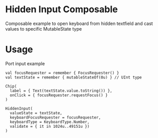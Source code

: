 # Hidden Input Composable

Composable example to open keyboard from hidden textfield and cast values to specific MutableState<T> type

# Usage

Port input example

```
val focusRequester = remember { FocusRequester() }
val textState = remember { mutableStateOf(0u) } // UInt type

Chip(
  label = { Text(textState.value.toString()) },
  onClick = { focusRequester.requestFocus() }
)

HiddenInput(
  valueState = textState,
  keyboardFocusRequester = focusRequester,
  keyboardType = KeyboardType.Number,
  validate = { it in 1024u..49151u })
)    
```
